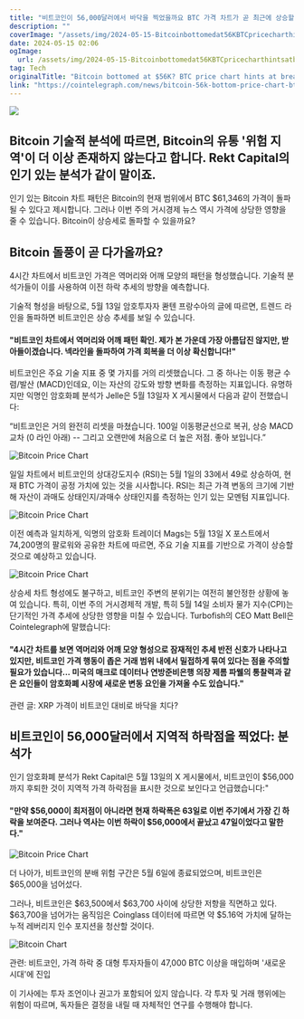 ```yaml
---
title: "비트코인이 56,000달러에서 바닥을 찍었을까요 BTC 가격 차트가 곧 최근에 상승할 것을 시사합니다"
description: ""
coverImage: "/assets/img/2024-05-15-Bitcoinbottomedat56KBTCpricecharthintsatbreakoutwithindays_thumbnail.png"
date: 2024-05-15 02:06
ogImage: 
  url: /assets/img/2024-05-15-Bitcoinbottomedat56KBTCpricecharthintsatbreakoutwithindays_thumbnail.png
tag: Tech
originalTitle: "Bitcoin bottomed at $56K? BTC price chart hints at breakout within days"
link: "https://cointelegraph.com/news/bitcoin-56k-bottom-price-chart-btc-breakout"
---
```



![](/assets/img/2024-05-15-Bitcoinbottomedat56KBTCpricecharthintsatbreakoutwithindays_thumbnail.png)

## Bitcoin 기술적 분석에 따르면, Bitcoin의 유통 '위험 지역'이 더 이상 존재하지 않는다고 합니다. Rekt Capital의 인기 있는 분석가 같이 말이죠.

인기 있는 Bitcoin 차트 패턴은 Bitcoin의 현재 범위에서 BTC $61,346의 가격이 돌파될 수 있다고 제시합니다. 그러나 이번 주의 거시경제 뉴스 역시 가격에 상당한 영향을 줄 수 있습니다. Bitcoin이 상승세로 돌파할 수 있을까요?

## Bitcoin 돌풍이 곧 다가올까요?



4시간 차트에서 비트코인 가격은 역머리와 어깨 모양의 패턴을 형성했습니다. 기술적 분석가들이 이를 사용하여 이전 하락 추세의 방향을 예측합니다.

기술적 형성을 바탕으로, 5월 13일 암호투자자 콴텐 프랑수아의 글에 따르면, 트렌드 라인을 돌파하면 비트코인은 상승 추세를 보일 수 있습니다.

#### "비트코인 차트에서 역머리와 어깨 패턴 확인. 제가 본 가운데 가장 아름답진 않지만, 받아들이겠습니다. 넥라인을 돌파하여 가격 회복을 더 이상 확신합니다!"



비트코인은 주요 기술 지표 중 몇 가지를 거의 리셋했습니다. 그 중 하나는 이동 평균 수렴/발산 (MACD)인데요, 이는 자산의 강도와 방향 변화를 측정하는 지표입니다. 유명하지만 익명인 암호화폐 분석가 Jelle은 5월 13일자 X 게시물에서 다음과 같이 전했습니다:

“비트코인은 거의 완전히 리셋을 마쳤습니다. 100일 이동평균선으로 복귀, 상승 MACD 교차 (0 라인 아래) -- 그리고 오랜만에 처음으로 더 높은 저점. 좋아 보입니다.”

![Bitcoin Price Chart](/assets/img/2024-05-15-Bitcoinbottomedat56KBTCpricecharthintsatbreakoutwithindays_1.png)

일일 차트에서 비트코인의 상대강도지수 (RSI)는 5월 1일의 33에서 49로 상승하여, 현재 BTC 가격이 공정 가치에 있는 것을 시사합니다. RSI는 최근 가격 변동의 크기에 기반해 자산이 과매도 상태인지/과매수 상태인지를 측정하는 인기 있는 모멘텀 지표입니다.



![Bitcoin Price Chart](/assets/img/2024-05-15-Bitcoinbottomedat56KBTCpricecharthintsatbreakoutwithindays_2.png)

이전 예측과 일치하게, 익명의 암호화 트레이더 Mags는 5월 13일 X 포스트에서 74,200명의 팔로워와 공유한 차트에 따르면, 주요 기술 지표를 기반으로 가격이 상승할 것으로 예상하고 있습니다.

![Bitcoin Price Chart](/assets/img/2024-05-15-Bitcoinbottomedat56KBTCpricecharthintsatbreakoutwithindays_3.png)

상승세 차트 형성에도 불구하고, 비트코인 주변의 분위기는 여전히 불안정한 상황에 놓여 있습니다. 특히, 이번 주의 거시경제적 개발, 특히 5월 14일 소비자 물가 지수(CPI)는 단기적인 가격 추세에 상당한 영향을 미칠 수 있습니다. Turbofish의 CEO Matt Bell은 Cointelegraph에 말했습니다:



#### "4시간 차트를 보면 역머리와 어깨 모양 형성으로 잠재적인 추세 반전 신호가 나타나고 있지만, 비트코인 가격 행동이 좁은 거래 범위 내에서 밀접하게 묶여 있다는 점을 주의할 필요가 있습니다... 미국의 매크로 데이터나 연방준비은행 의장 제롬 파웰의 통찰력과 같은 요인들이 암호화폐 시장에 새로운 변동 요인을 가져올 수도 있습니다."

관련 글: XRP 가격이 비트코인 대비로 바닥을 치다?

## 비트코인이 56,000달러에서 지역적 하락점을 찍었다: 분석가

인기 암호화폐 분석가 Rekt Capital은 5월 13일의 X 게시물에서, 비트코인이 $56,000까지 후퇴한 것이 지역적 가격 하락점을 표시한 것으로 보인다고 언급했습니다:"



#### "만약 $56,000이 최저점이 아니라면 현재 하락폭은 63일로 이번 주기에서 가장 긴 하락을 보여준다. 그러나 역사는 이번 하락이 $56,000에서 끝났고 47일이었다고 말한다."

![Bitcoin Price Chart](/assets/img/2024-05-15-Bitcoinbottomedat56KBTCpricecharthintsatbreakoutwithindays_4.png)

더 나아가, 비트코인의 분배 위험 구간은 5월 6일에 종료되었으며, 비트코인은 $65,000을 넘어섰다.

그러나, 비트코인은 $63,500에서 $63,700 사이에 상당한 저항을 직면하고 있다. $63,700을 넘어가는 움직임은 Coinglass 데이터에 따르면 약 $5.16억 가치에 달하는 누적 레버리지 인수 포지션을 청산할 것이다.



![Bitcoin Chart](/assets/img/2024-05-15-Bitcoinbottomedat56KBTCpricecharthintsatbreakoutwithindays_5.png)

관련: 비트코인, 가격 하락 중 대형 투자자들이 47,000 BTC 이상을 매입하며 '새로운 시대'에 진입

이 기사에는 투자 조언이나 권고가 포함되어 있지 않습니다. 각 투자 및 거래 행위에는 위험이 따르며, 독자들은 결정을 내릴 때 자체적인 연구를 수행해야 합니다.
